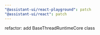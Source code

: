 ```yaml
---
"@assistant-ui/react-playground": patch
"@assistant-ui/react": patch
---
```


refactor: add BaseThreadRuntimeCore class
